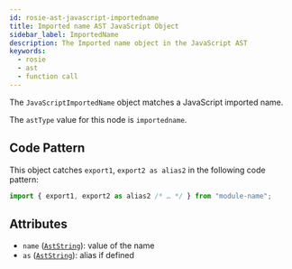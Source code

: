 ```yaml
---
id: rosie-ast-javascript-importedname
title: Imported name AST JavaScript Object
sidebar_label: ImportedName
description: The Imported name object in the JavaScript AST
keywords:
  - rosie
  - ast
  - function call
---
```


The `JavaScriptImportedName` object matches a JavaScript imported name.

The `astType` value for this node is `importedname`.

## Code Pattern

This object catches `export1`, `export2 as alias2` in the following code pattern:

```javascript
import { export1, export2 as alias2 /* … */ } from "module-name";
```

## Attributes

- `name` ([`AstString`](/docs/rosie/ast/common/rosie-ast-common-aststring)): value of the name
- `as` ([`AstString`](/docs/rosie/ast/common/rosie-ast-common-aststring)): alias if defined
